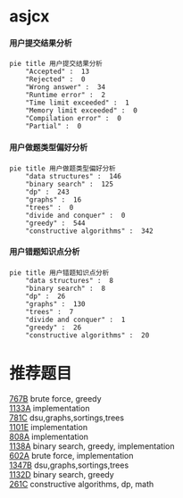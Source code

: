 # asjcx

<!-- tabs:start -->



#### **用户提交结果分析**

```mermaid
pie title 用户提交结果分析
    "Accepted" :  13
    "Rejected" :  0
    "Wrong answer" :  34
    "Runtime error" :  2
    "Time limit exceeded" :  1
    "Memory limit exceeded" :  0
    "Compilation error" :  0
    "Partial" :  0
```

#### **用户做题类型偏好分析**

```mermaid
pie title 用户做题类型偏好分析
    "data structures" :  146
    "binary search" :  125
    "dp" :  243
    "graphs" :  16
    "trees" :  0
    "divide and conquer" :  0
    "greedy" :  544
    "constructive algorithms" :  342
```
#### **用户错题知识点分析**

```mermaid
pie title 用户错题知识点分析
    "data structures" :  8
    "binary search" :  8
    "dp" :  26
    "graphs" :  130
    "trees" :  7
    "divide and conquer" :  1
    "greedy" :  26
    "constructive algorithms" :  20
```



<!-- tabs:end -->
# 推荐题目
[767B](https://codeforces.com/contest/767/problem/B)		brute force,
                        greedy		  
[1133A](https://codeforces.com/contest/1133/problem/A)		implementation		  
[781C](https://codeforces.com/contest/781/problem/C)		dsu,graphs,sortings,trees		  
[1101E](https://codeforces.com/contest/1101/problem/E)		implementation		  
[808A](https://codeforces.com/contest/808/problem/A)		implementation		  
[1138A](https://codeforces.com/contest/1138/problem/A)		binary search,
                        greedy,
                        implementation		  
[602A](https://codeforces.com/contest/602/problem/A)		brute force,
                        implementation		  
[1347B](https://codeforces.com/contest/1347/problem/B)		dsu,graphs,sortings,trees		  
[1132D](https://codeforces.com/contest/1132/problem/D)		binary search,
                        greedy		  
[261C](https://codeforces.com/contest/261/problem/C)		constructive algorithms,
                        dp,
                        math		  
